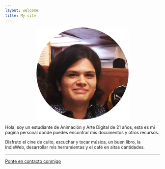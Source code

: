 ```yaml
---
layout: welcome
title: My site
---
```



<!--

-->
<center><img src="img/mecir.png"/></center>



Hola, soy un estudiante de Animación y Arte Digital de 21 años, esta es mi pagina personal donde puedes encontrar mis documentos y otros recursos.

Disfruto el cine de culto, escuchar y tocar música, un buen libro, la IndieWeb, desarrollar mis herramientas y el café en altas cantidades.


---

[Ponte en contacto conmigo][1]

[1]: https://alex-esc.github.io/contact.html

<!--

{% for post in site.posts %}

<article class='post'>
  <h1 class='post-title'>
    <a href="{{ site.path }}{{ post.url }}">
      {{ post.title }}
    </a>
  </h1>
  <div class="post-date">{{ post.date | date: "%b %-d, %Y" }}</div>
  {{ post.content }}
</article>

{% endfor %}

-->
